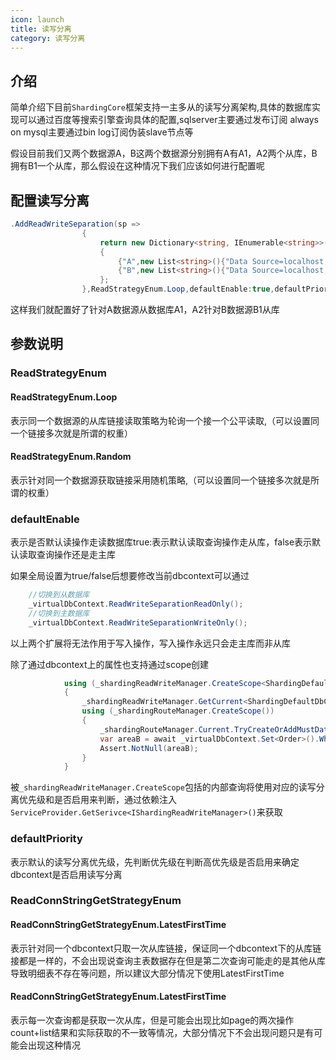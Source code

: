 ```yaml
---
icon: launch
title: 读写分离
category: 读写分离
---
```


## 介绍
简单介绍下目前`ShardingCore`框架支持一主多从的读写分离架构,具体的数据库实现可以通过百度等搜索引擎查询具体的配置,sqlserver主要通过发布订阅 always on mysql主要通过bin log订阅伪装slave节点等

假设目前我们又两个数据源A，B这两个数据源分别拥有A有A1，A2两个从库，B拥有B1一个从库，那么假设在这种情况下我们应该如何进行配置呢

## 配置读写分离
```csharp
.AddReadWriteSeparation(sp =>
                {
                    return new Dictionary<string, IEnumerable<string>>()
                    {
                        {"A",new List<string>(){"Data Source=localhost;Initial Catalog=ShardingCoreDBA1;Integrated Security=True;","Data Source=localhost;Initial Catalog=ShardingCoreDBA2;Integrated Security=True;"}},
                        {"B",new List<string>(){"Data Source=localhost;Initial Catalog=ShardingCoreDBB1;Integrated Security=True;"}}
                    };
                },ReadStrategyEnum.Loop,defaultEnable:true,defaultPriority:10,ReadConnStringGetStrategyEnum.LatestFirstTime)
```
这样我们就配置好了针对A数据源从数据库A1，A2针对B数据源B1从库

## 参数说明

### ReadStrategyEnum

#### ReadStrategyEnum.Loop
表示同一个数据源的从库链接读取策略为轮询一个接一个公平读取,（可以设置同一个链接多次就是所谓的权重）

#### ReadStrategyEnum.Random
表示针对同一个数据源获取链接采用随机策略,（可以设置同一个链接多次就是所谓的权重）

### defaultEnable
表示是否默认读操作走读数据库true:表示默认读取查询操作走从库，false表示默认读取查询操作还是走主库

如果全局设置为true/false后想要修改当前dbcontext可以通过
```csharp
    //切换到从数据库
    _virtualDbContext.ReadWriteSeparationReadOnly();
    //切换到主数据库
    _virtualDbContext.ReadWriteSeparationWriteOnly();
```
以上两个扩展将无法作用于写入操作，写入操作永远只会走主库而非从库

除了通过dbcontext上的属性也支持通过scope创建
```csharp
            using (_shardingReadWriteManager.CreateScope<ShardingDefaultDbContext>())
            {
                _shardingReadWriteManager.GetCurrent<ShardingDefaultDbContext>().SetReadWriteSeparation(100, true);
                using (_shardingRouteManager.CreateScope())
                {
                    _shardingRouteManager.Current.TryCreateOrAddMustDataSource<Order>("A");
                    var areaB = await _virtualDbContext.Set<Order>().Where(o => o.Area == "B").FirstOrDefaultAsync();
                    Assert.NotNull(areaB);
                }
            }
```
被`_shardingReadWriteManager.CreateScope`包括的内部查询将使用对应的读写分离优先级和是否启用来判断，通过依赖注入`ServiceProvider.GetSerivce<IShardingReadWriteManager>()`来获取

### defaultPriority
表示默认的读写分离优先级，先判断优先级在判断高优先级是否启用来确定dbcontext是否启用读写分离

### ReadConnStringGetStrategyEnum

#### ReadConnStringGetStrategyEnum.LatestFirstTime
表示针对同一个dbcontext只取一次从库链接，保证同一个dbcontext下的从库链接都是一样的，不会出现说查询主表数据存在但是第二次查询可能走的是其他从库导致明细表不存在等问题，所以建议大部分情况下使用LatestFirstTime

#### ReadConnStringGetStrategyEnum.LatestFirstTime
表示每一次查询都是获取一次从库，但是可能会出现比如page的两次操作count+list结果和实际获取的不一致等情况，大部分情况下不会出现问题只是有可能会出现这种情况
